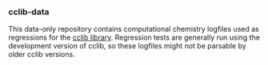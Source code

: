 ### cclib-data

This data-only repository contains computational chemistry logfiles used as regressions for the [cclib library](https://github.com/cclib/cclib). Regression tests are generally run using the development version of cclib, so these logfiles might not be parsable by older cclib versions.
